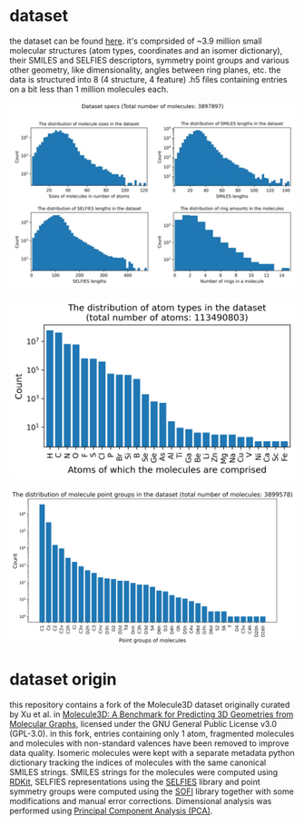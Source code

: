 # dataset
the dataset can be found [here](https://drive.google.com/drive/folders/1cUiWKWdU7CQoh67a-ucyb-Na1lSwWjKH?usp=drive_link). it's comprsided of ~3.9 million small molecular structures (atom types, coordinates and an isomer dictionary), their SMILES and SELFIES descriptors, symmetry point groups and various other geometry, like dimensionality, angles between ring planes, etc. the data is structured into 8 (4 structure, 4 feature) .h5 files containing entries on a bit less than 1 million molecules each.

![dataset_info.png](dataset_info.jpg)

![molecule_atom_type_distribution.png](molecule_atom_type_distribution.png)

![molecule_point_group_distribution.png](molecule_point_group_distribution.png)

# dataset origin
this repository contains a fork of the Molecule3D dataset originally curated by Xu et al. in [Molecule3D: A Benchmark for Predicting 3D Geometries from Molecular Graphs](https://arxiv.org/abs/2110.01717), licensed under the GNU General Public License v3.0 (GPL-3.0). in this fork, entries containing only 1 atom, fragmented molecules and molecules with non-standard valences have been removed to improve data quality. Isomeric molecules were kept with a separate metadata python dictionary tracking the indices of molecules with the same canonical SMILES strings. SMILES strings for the molecules were computed using [RDKit](https://github.com/rdkit/rdkit), SELFIES representations using the [SELFIES](https://github.com/aspuru-guzik-group/selfies) library and point symmetry groups were computed using the [SOFI](https://github.com/mammasmias/IterativeRotationsAssignments) library together with some modifications and manual error corrections. Dimensional analysis was performed using [Principal Component Analysis (PCA)](https://en.wikipedia.org/wiki/Principal_component_analysis).
